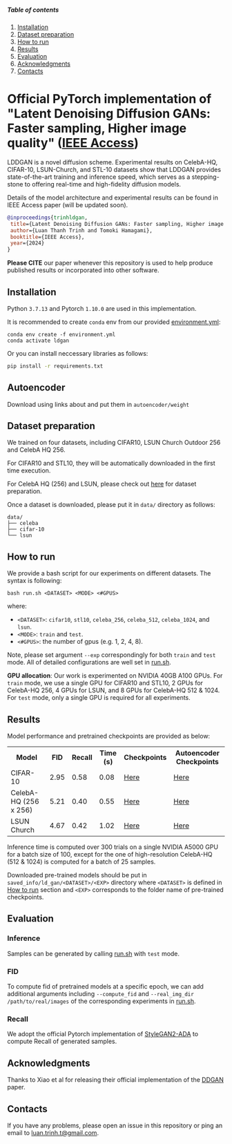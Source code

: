 ##### Table of contents
1. [Installation](#Installation)
2. [Dataset preparation](#Dataset-preparation)
3. [How to run](#How-to-run)
4. [Results](#Results)
5. [Evaluation](#Evaluation)
6. [Acknowledgments](#Acknowledgments)
7. [Contacts](#Contacts)

# Official PyTorch implementation of "Latent Denoising Diffusion GANs: Faster sampling, Higher image quality" ([IEEE Access](https://ieeexplore.ieee.org/document/10540088))

LDDGAN is a novel diffusion scheme. Experimental results on CelebA-HQ, CIFAR-10, LSUN-Church, and STL-10 datasets show that LDDGAN provides state-of-the-art training and inference speed, which serves as a stepping-stone to offering real-time and high-fidelity diffusion models.

Details of the model architecture and experimental results can be found in IEEE Access paper (will be updated soon).
```bibtex
@inproceedings{trinhldgan,
 title={Latent Denoising Diffusion GANs: Faster sampling, Higher image quality},
 author={Luan Thanh Trinh and Tomoki Hamagami},
 booktitle={IEEE Access},
 year={2024}
}
```
 **Please CITE** our paper whenever this repository is used to help produce published results or incorporated into other software.

## Installation ##
Python `3.7.13` and Pytorch `1.10.0` are used in this implementation.

It is recommended to create `conda` env from our provided [environment.yml](./environment.yml):
```
conda env create -f environment.yml
conda activate ldgan
```

Or you can install neccessary libraries as follows:
```bash
pip install -r requirements.txt
```
## Autoencoder ##
Download using links about and put them in `autoencoder/weight`
## Dataset preparation ##
We trained on four datasets, including CIFAR10, LSUN Church Outdoor 256 and CelebA HQ 256. 

For CIFAR10 and STL10, they will be automatically downloaded in the first time execution. 

For CelebA HQ (256) and LSUN, please check out [here](https://github.com/NVlabs/NVAE#set-up-file-paths-and-data) for dataset preparation.

Once a dataset is downloaded, please put it in `data/` directory as follows:
```
data/
├── celeba
├── cifar-10
└── lsun
```

## How to run ##
We provide a bash script for our experiments on different datasets. The syntax is following:
```
bash run.sh <DATASET> <MODE> <#GPUS>
```
where: 
- `<DATASET>`: `cifar10`, `stl10`, `celeba_256`, `celeba_512`, `celeba_1024`, and `lsun`.
- `<MODE>`: `train` and `test`.
- `<#GPUS>`: the number of gpus (e.g. 1, 2, 4, 8).

Note, please set argument `--exp` correspondingly for both `train` and `test` mode. All of detailed configurations are well set in [run.sh](./run.sh). 

**GPU allocation**: Our work is experimented on NVIDIA 40GB A100 GPUs. For `train` mode, we use a single GPU for CIFAR10 and STL10, 2 GPUs for CelebA-HQ 256, 4 GPUs for LSUN, and 8 GPUs for CelebA-HQ 512 & 1024. For `test` mode, only a single GPU is required for all experiments.

## Results ##
Model performance and pretrained checkpoints are provided as below:
<table>
  <tr>
    <th>Model</th>
    <th>FID</th>
    <th>Recall</th>
    <th>Time (s)</th>
    <th>Checkpoints</th>
    <th>Autoencoder Checkpoints</th>
  </tr>
  <tr>
    <td>CIFAR-10</td>
    <td>2.95</td>
    <td>0.58</td>
    <td>0.08</td>
    <td><a href="https://www.dropbox.com/scl/fi/w6d95umfj6rz18c6427n3/netG_950.pth?rlkey=z821eqci0sl2k7gi63wl2zdwv&st=pnzrfyz3&dl=0">Here</a></td>
    <td><a href="https://www.dropbox.com/scl/fi/p6p4dk4znbomvpwlwvlii/16x16x4_551.ckpt?rlkey=qfocqn8ko1g215iqgrose0vbz&st=6luvy40c&dl=0">Here</a></td>
  </tr>
  <tr>
    <td>CelebA-HQ (256 x 256) </td>
    <td>5.21</td>
    <td>0.40</td>
    <td>0.55</td>
    <td><a href="https://www.dropbox.com/scl/fi/w6d95umfj6rz18c6427n3/netG_950.pth?rlkey=z821eqci0sl2k7gi63wl2zdwv&st=pnzrfyz3&dl=0">Here</a></td>
    <td><a href="https://www.dropbox.com/scl/fi/p6p4dk4znbomvpwlwvlii/16x16x4_551.ckpt?rlkey=qfocqn8ko1g215iqgrose0vbz&st=6luvy40c&dl=0">Here</a></td>
  </tr>
  <tr>
    <td>LSUN Church</td>
    <td>4.67</td>
    <td>0.42</td>
    <td>1.02</td>
    <td><a href="https://www.dropbox.com/scl/fi/w6d95umfj6rz18c6427n3/netG_950.pth?rlkey=z821eqci0sl2k7gi63wl2zdwv&st=pnzrfyz3&dl=0">Here</a></td>
    <td><a href="https://www.dropbox.com/scl/fi/p6p4dk4znbomvpwlwvlii/16x16x4_551.ckpt?rlkey=qfocqn8ko1g215iqgrose0vbz&st=6luvy40c&dl=0">Here</a></td>
  </tr>
</table>

Inference time is computed over 300 trials on a single NVIDIA A5000 GPU for a batch size of 100, except for the one of high-resolution CelebA-HQ (512 & 1024) is computed for a batch of 25 samples.

Downloaded pre-trained models should be put in `saved_info/ld_gan/<DATASET>/<EXP>` directory where `<DATASET>` is defined in [How to run](#how-to-run) section and `<EXP>` corresponds to the folder name of pre-trained checkpoints.

## Evaluation ##
### Inference ###
Samples can be generated by calling [run.sh](./run.sh) with `test` mode.

### FID ###
To compute fid of pretrained models at a specific epoch, we can add additional arguments including ```--compute_fid``` and ```--real_img_dir /path/to/real/images``` of the corresponding experiments in [run.sh](./run.sh).

### Recall ###
We adopt the official Pytorch implementation of [StyleGAN2-ADA](https://github.com/NVlabs/stylegan2-ada-pytorch.git) to compute Recall of generated samples.

## Acknowledgments
Thanks to Xiao et al for releasing their official implementation of the [DDGAN](https://github.com/NVlabs/denoising-diffusion-gan.git) paper.

## Contacts ##
If you have any problems, please open an issue in this repository or ping an email to [luan.trinh.t@gmail.com](mailto:luan.trinh.t@gmail.com).
